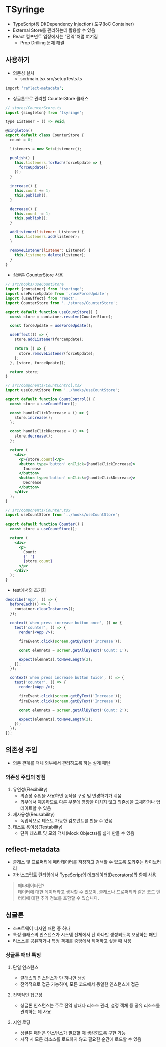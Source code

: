 # TSyringe

- TypeScript용 DI(Dependency Injection) 도구(IoC Container)
- External Store를 관리하는데 활용할 수 있음
- React 컴포넌트 입장에서는 “전역”처럼 여겨짐
  - Prop Drilling 문제 해결

## 사용하기

- 의존성 설치
  - scr/main.tsx src/setupTests.ts

```bash
import 'reflect-metadata';
```

- 싱글톤으로 관리할 CounterStore 클래스

```jsx
// stores/CounterStore.ts
import {singleton} from 'tsyringe';

type Listener = () => void;

@singleton()
export default class CounterStore {
  count = 0;

  listeners = new Set<Listener>();

  publish() {
    this.listeners.forEach(forceUpdate => {
      forceUpdate();
    });
  }

  increase() {
    this.count += 1;
    this.publish();
  }

  decrease() {
    this.count -= 1;
    this.publish();
  }

  addListener(listener: Listener) {
    this.listeners.add(listener);
  }

  removeListener(listener: Listener) {
    this.listeners.delete(listener);
  }
}
```

- 싱글톤 CounterStore 사용

```jsx
// src/hooks/useCountStore
import {container} from 'tsyringe';
import useForceUpdate from './useForceUpdate';
import {useEffect} from 'react';
import CounterStore from '../stores/CounterStore';

export default function useCountStore() {
  const store = container.resolve(CounterStore);

  const forceUpdate = useForceUpdate();

  useEffect(() => {
    store.addListener(forceUpdate);

    return () => {
      store.removeListener(forceUpdate);
    };
  }, [store, forceUpdate]);

  return store;
}
```

```jsx
// src/components/CountControl.tsx
import useCountStore from '../hooks/useCountStore';

export default function CountControl() {
  const store = useCountStore();

  const handleClickIncrease = () => {
    store.increase();
  };

  const handleClickDecrease = () => {
    store.decrease();
  };

  return (
    <div>
      <p>{store.count}</p>
      <button type='button' onClick={handleClickIncrease}>
        Increase
      </button>
      <button type='button' onClick={handleClickDecrease}>
        Decrease
      </button>
    </div>
  );
}

// src/components/Counter.tsx
import useCountStore from '../hooks/useCountStore';

export default function Counter() {
  const store = useCountStore();

  return (
    <div>
      <p>
        Count:
        {' '}
        {store.count}
      </p>
    </div>
  );
}
```

- test에서의 초기화

```jsx
describe('App', () => {
  beforeEach(() => {
    container.clearInstances();
  });

  context('when press increase button once', () => {
    test('counter', () => {
      render(<App />);

      fireEvent.click(screen.getByText('Increase'));

      const elemnets = screen.getAllByText('Count: 1');

      expect(elemnets).toHaveLength(2);
    });
  });

  context('when press increase button twice', () => {
    test('counter', () => {
      render(<App />);

      fireEvent.click(screen.getByText('Increase'));
      fireEvent.click(screen.getByText('Increase'));

      const elemnets = screen.getAllByText('Count: 2');

      expect(elemnets).toHaveLength(2);
    });
  });
});
```

## 의존성 주입

- 의존 관계를 객체 외부에서 관리하도록 하는 설계 패턴

### 의존성 주입의 장점

1. 유연성(Flexibility)
   - 의존성 주입을 사용하면 동작을 구성 및 변경하기가 쉬움
   - 외부에서 제공하므로 다른 부분에 영향을 미치지 않고 의존성을 교체하거나 업데이트할 수 있음
2. 재사용성(Reusability)
   - 독립적으로 테스트 가능한 컴포넌트를 만들 수 있음
3. 테스트 용이성(Testability)
   - 단위 테스트 및 모의 객체(Mock Objects)를 쉽게 만들 수 있음

## reflect-metadata

- 클래스 및 프로퍼티에 메타데이터를 저장하고 검색할 수 있도록 도와주는 라이브러리
- 자바스크립트 런타임에서 TypeScript의 데코레이터(Decorators)와 함께 사용

> 메타데이터란?  
> 데이터에 대한 데이터라고 생각할 수 있으며, 클래스나 프로퍼티와 같은 코드 엔터티에 대한 추가 정보를 포함할 수 있습니다.

## 싱글톤

- 소프트웨어 디자인 패턴 중 하나
- 특정 클래스의 인스턴스가 시스템 전체에서 단 하나만 생성되도록 보장하는 패턴
- 리소스를 공유하거나 특정 객체를 중앙에서 제어하고 싶을 때 사용

### 싱글톤 패턴 특징

1. 단일 인스턴스
   - 클래스의 인스턴스가 단 하나만 생성
   - 전역적으로 접근 가능하며, 모든 코드에서 동일한 인스턴스에 접근
2. 전역적인 접근성
   - 싱글톤 인스턴스는 주로 전역 상태나 리소스 관리, 설정 객체 등 공유 리소스를 관리하는 데 사용

3. 지연 로딩
   - 싱글톤 패턴은 인스턴스가 필요할 때 생성되도록 구현 가능
   - 시작 시 모든 리소스를 로드하지 않고 필요한 순간에 로드할 수 있음